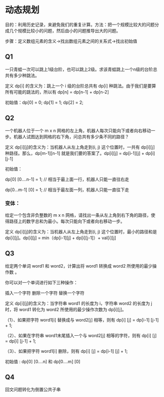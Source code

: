 # 动态规划

目的：利用历史记录，来避免我们的重复计算。方法：把一个规模比较大的问题分成几个规模比较小的问题，然后由小的问题推导出大的问题。

步骤：定义数组元素的含义->找出数组元素之间的关系式->找出初始值

## Q1

一只青蛙一次可以跳上1级台阶，也可以跳上2级。求该青蛙跳上一个n级的台阶总共有多少种跳法。

定义 dp[i] 的含义为：跳上一个 i 级的台阶总共有 dp[i] 种跳法。由于我们是要算所有可能的跳法的，所以有 dp[n] = dp[n-1] + dp[n-2]

初始值：dp[0] = 0; dp[1] = 1; dp[2] = 2;

## Q2

一个机器人位于一个 m x n 网格的左上角，机器人每次只能向下或者向右移动一步。机器人试图达到网格的右下角，问总共有多少条不同的路径？

定义 dp[i][j]的含义为：当机器人从左上角走到(i, j) 这个位置时，一共有 dp[i][j] 种路径。那么，dp[m-1][n-1] 就是我们要的答案了。dp[i][j] = dp[i-1][j] + dp[i][j-1]

初始值：

dp[0] [0….n-1] = 1; // 相当于最上面一行，机器人只能一直往右走

dp[0…m-1] [0] = 1; // 相当于最左面一列，机器人只能一直往下走

### 变体：

给定一个包含非负整数的 m x n 网格，请找出一条从左上角到右下角的路径，使得路径上的数字总和为最小。每次只能向下或者向右移动一步。

定义 dp[i][j]的含义为：当机器人从左上角走到(i, j) 这个位置时，最小的路径和是 dp[i][j]。dp[i][j] = min（dp[i-1][j] + dp[i][j-1]）+ val[i][j]

## Q3

给定两个单词 word1 和 word2，计算出将 word1 转换成 word2 所使用的最少操作数 。

你可以对一个单词进行如下三种操作：

插入一个字符 删除一个字符 替换一个字符

定义 dp[i][j]的含义为：当字符串 word1 的长度为 i，字符串 word2 的长度为 j 时，将 word1 转化为 word2 所使用的最少操作次数为 dp[i][j]。

（1）、如果把字符 word1[i] 替换成与 word2[j] 相等，则有 dp[i] [j] = dp[i-1] [j-1] + 1;

（2）、如果在字符串 word1末尾插入一个与 word2[j] 相等的字符，则有 dp[i] [j] = dp[i] [j-1] + 1;

（3）、如果把字符 word1[i] 删除，则有 dp[i] [j] = dp[i-1] [j] + 1;

初始值 : dp[0] [0….n] 和 dp[0….m] [0]

## Q4

回文问题转化为倒置公共子串